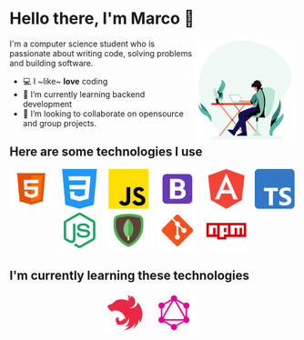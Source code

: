 
# Hello there, I'm Marco 👋

<img align="right" alt="Person coding gif" src="https://github.com/marcode24/marcode24/blob/main/assets/coding.gif" width="180" />
I'm a computer science student who is passionate about writing code, solving problems and building software.

- 💻 I ~like~ **love** coding
- 📗 I’m currently learning backend development
- 🔧 I’m looking to collaborate on opensource and group projects.

## Here are some technologies I use
<p align="center">
  <code><img height="70" src="https://github.com/marcode24/marcode24/blob/main/assets/html.png"></code> &nbsp;&nbsp;
  <code><img height="70" src="https://github.com/marcode24/marcode24/blob/main/assets/css.png"></code> &nbsp;&nbsp;
  <code><img height="70" src="https://github.com/marcode24/marcode24/blob/main/assets/js.png"></code> &nbsp;&nbsp;
  <code><img height="70" src="https://github.com/marcode24/marcode24/blob/main/assets/bootstrap.png"></code> &nbsp;&nbsp;
  <code><img height="70" src="https://github.com/marcode24/marcode24/blob/main/assets/angular.png"></code> &nbsp;&nbsp;
  <code><img height="70" src="https://github.com/marcode24/marcode24/blob/main/assets/typescript.png"></code> &nbsp;&nbsp;
  <code><img height="70" src="https://github.com/marcode24/marcode24/blob/main/assets/nodejs.png"></code> &nbsp;&nbsp;
  <code><img height="70" src="https://github.com/marcode24/marcode24/blob/main/assets/mongo.png"></code> &nbsp;&nbsp;
  <code><img height="70" src="https://github.com/marcode24/marcode24/blob/main/assets/git.png"></code> &nbsp;&nbsp;
  <code><img height="70" src="https://github.com/marcode24/marcode24/blob/main/assets/npm.png"></code> &nbsp;&nbsp;
</p>

## I'm currently learning these technologies

<p align="center">
  <code><img height="70" src="https://github.com/marcode24/marcode24/blob/main/assets/nest.png"></code> &nbsp;&nbsp;
  <code><img height="70" src="https://github.com/marcode24/marcode24/blob/main/assets/graph.png"></code> &nbsp;&nbsp;
</p>
